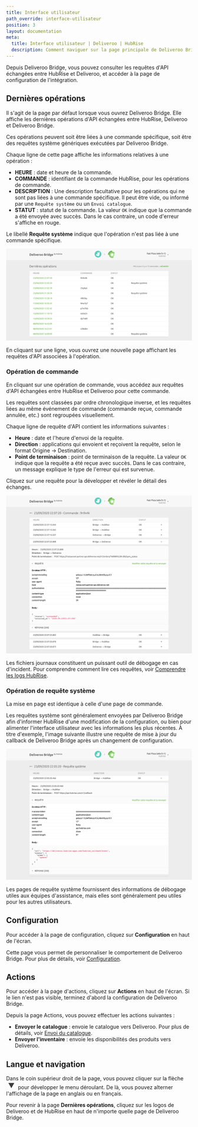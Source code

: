 ```yaml
---
title: Interface utilisateur
path_override: interface-utilisateur
position: 3
layout: documentation
meta:
  title: Interface utilisateur | Deliveroo | HubRise
  description: Comment naviguer sur la page principale de Deliveroo Bridge pour accéder aux informations sur les commandes et personnaliser son comportement.
---
```


Depuis Deliveroo Bridge, vous pouvez consulter les requêtes d'API échangées entre HubRise et Deliveroo, et accéder à la page de configuration de l'intégration.

## Dernières opérations

Il s'agit de la page par défaut lorsque vous ouvrez Deliveroo Bridge. Elle affiche les dernières opérations d'API échangées entre HubRise, Deliveroo et Deliveroo Bridge.

Ces opérations peuvent soit être liées à une commande spécifique, soit être des requêtes système génériques exécutées par Deliveroo Bridge.

Chaque ligne de cette page affiche les informations relatives à une opération :

- **HEURE** : date et heure de la commande.
- **COMMANDE** : identifiant de la commande HubRise, pour les opérations de commande.
- **DESCRIPTION** : Une description facultative pour les opérations qui ne sont pas liées à une commande spécifique. Il peut être vide, ou informé par une `Requête système` ou un `Envoi catalogue`.
- **STATUT** : statut de la commande. La valeur `OK` indique que la commande a été envoyée avec succès. Dans le cas contraire, un code d'erreur s'affiche en rouge.

Le libellé **Requête système** indique que l'opération n'est pas liée à une commande spécifique.

![Page des opérations de Deliveroo Bridge développée par HubRise](./images/003-main-page.png)

En cliquant sur une ligne, vous ouvrez une nouvelle page affichant les requêtes d'API associées à l'opération.

### Opération de commande

En cliquant sur une opération de commande, vous accédez aux requêtes d'API échangées entre HubRise et Deliveroo pour cette commande.

Les requêtes sont classées par ordre chronologique inverse, et les requêtes liées au même événement de commande (commande reçue, commande annulée, etc.) sont regroupées visuellement.

Chaque ligne de requête d'API contient les informations suivantes :

- **Heure** : date et l'heure d'envoi de la requête.
- **Direction** : applications qui envoient et reçoivent la requête, selon le format Origine → Destination.
- **Point de terminaison** : point de terminaison de la requête. La valeur `OK` indique que la requête a été reçue avec succès. Dans le cas contraire, un message explique le type de l'erreur qui est survenue.

Cliquez sur une requête pour la développer et révéler le détail des échanges.

![Page de commande sur Deliveroo Bridge](./images/004-order-logs.png)

Les fichiers journaux constituent un puissant outil de débogage en cas d'incident. Pour comprendre comment lire ces requêtes, voir [Comprendre les logs HubRise](/docs/hubrise-logs/).

### Opération de requête système

La mise en page est identique à celle d'une page de commande.

Les requêtes système sont généralement envoyées par Deliveroo Bridge afin d'informer HubRise d'une modification de la configuration, ou bien pour alimenter l'interface utilisateur avec les informations les plus récentes. À titre d'exemple, l'image suivante illustre une requête de mise à jour du callback de Deliveroo Bridge après un changement de configuration.

![Page de requête système sur Deliveroo Bridge](./images/005-system-request.png)

Les pages de requête système fournissent des informations de débogage utiles aux équipes d'assistance, mais elles sont généralement peu utiles pour les autres utilisateurs.

## Configuration

Pour accéder à la page de configuration, cliquez sur **Configuration** en haut de l'écran.

Cette page vous permet de personnaliser le comportement de Deliveroo Bridge. Pour plus de détails, voir [Configuration](/apps/deliveroo/configuration).

## Actions

Pour accéder à la page d'actions, cliquez sur **Actions** en haut de l'écran. Si le lien n'est pas visible, terminez d'abord la configuration de Deliveroo Bridge.

Depuis la page Actions, vous pouvez effectuer les actions suivantes :

- **Envoyer le catalogue** : envoie le catalogue vers Deliveroo. Pour plus de détails, voir [Envoi du catalogue](/apps/deliveroo/envoi-catalogue).
- **Envoyer l'inventaire** : envoie les disponibilités des produits vers Deliveroo.

## Langue et navigation

Dans le coin supérieur droit de la page, vous pouvez cliquer sur la flèche <InlineImage width="20" height="20">![Icône fléchée](../images/arrow-icon.jpg)</InlineImage> pour développer le menu déroulant. De là, vous pouvez alterner l'affichage de la page en anglais ou en français.

Pour revenir à la page **Dernières opérations**, cliquez sur les logos de Deliveroo et de HubRise en haut de n'importe quelle page de Deliveroo Bridge.
